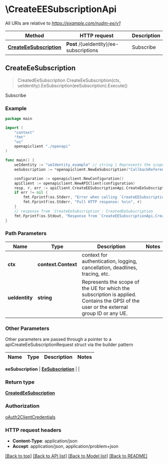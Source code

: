 # \CreateEESubscriptionApi

All URIs are relative to *https://example.com/nudm-ee/v1*

Method | HTTP request | Description
------------- | ------------- | -------------
[**CreateEeSubscription**](CreateEESubscriptionApi.md#CreateEeSubscription) | **Post** /{ueIdentity}/ee-subscriptions | Subscribe



## CreateEeSubscription

> CreatedEeSubscription CreateEeSubscription(ctx, ueIdentity).EeSubscription(eeSubscription).Execute()

Subscribe

### Example

```go
package main

import (
    "context"
    "fmt"
    "os"
    openapiclient "./openapi"
)

func main() {
    ueIdentity := "ueIdentity_example" // string | Represents the scope of the UE for which the subscription is applied. Contains the GPSI of the user or the external group ID or any UE.
    eeSubscription := *openapiclient.NewEeSubscription("CallbackReference_example", map[string]MonitoringConfiguration{"key": *openapiclient.NewMonitoringConfiguration(*openapiclient.NewEventType())}) // EeSubscription | 

    configuration := openapiclient.NewConfiguration()
    apiClient := openapiclient.NewAPIClient(configuration)
    resp, r, err := apiClient.CreateEESubscriptionApi.CreateEeSubscription(context.Background(), ueIdentity).EeSubscription(eeSubscription).Execute()
    if err != nil {
        fmt.Fprintf(os.Stderr, "Error when calling `CreateEESubscriptionApi.CreateEeSubscription``: %v\n", err)
        fmt.Fprintf(os.Stderr, "Full HTTP response: %v\n", r)
    }
    // response from `CreateEeSubscription`: CreatedEeSubscription
    fmt.Fprintf(os.Stdout, "Response from `CreateEESubscriptionApi.CreateEeSubscription`: %v\n", resp)
}
```

### Path Parameters


Name | Type | Description  | Notes
------------- | ------------- | ------------- | -------------
**ctx** | **context.Context** | context for authentication, logging, cancellation, deadlines, tracing, etc.
**ueIdentity** | **string** | Represents the scope of the UE for which the subscription is applied. Contains the GPSI of the user or the external group ID or any UE. | 

### Other Parameters

Other parameters are passed through a pointer to a apiCreateEeSubscriptionRequest struct via the builder pattern


Name | Type | Description  | Notes
------------- | ------------- | ------------- | -------------

 **eeSubscription** | [**EeSubscription**](EeSubscription.md) |  | 

### Return type

[**CreatedEeSubscription**](CreatedEeSubscription.md)

### Authorization

[oAuth2ClientCredentials](../README.md#oAuth2ClientCredentials)

### HTTP request headers

- **Content-Type**: application/json
- **Accept**: application/json, application/problem+json

[[Back to top]](#) [[Back to API list]](../README.md#documentation-for-api-endpoints)
[[Back to Model list]](../README.md#documentation-for-models)
[[Back to README]](../README.md)

